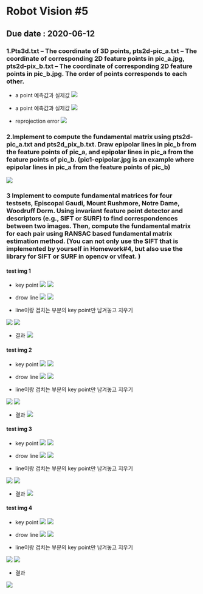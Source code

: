 # Robot Vision #5

## Due date : 2020-06-12

### 1.Pts3d.txt – The coordinate of 3D points, pts2d-pic_a.txt – The coordinate of corresponding 2D feature points in pic_a.jpg, pts2d-pix_b.txt – The coordinate of corresponding 2D feature points in pic_b.jpg. The order of points corresponds to each other. 

- a point 예측값과 실제값
![](img/1.png)

- a point 예측값과 실제값
![](img/2.png)

- reprojection error
![](img/3.png)

### 2.Implement to compute the fundamental matrix using pts2d-pic_a.txt and pts2d_pix_b.txt. Draw epipolar lines in pic_b from the feature points of pic_a, and epipolar lines in pic_a from the feature points of pic_b. (pic1-epipolar.jpg is an example where epipolar lines in pic_a from the feature points of pic_b)

![](img/5.png)

### 3 Implement to compute fundamental matrices for four testsets, Episcopal Gaudi, Mount Rushmore, Notre Dame, Woodruff Dorm. Using invariant feature point detector and descriptors (e.g., SIFT or SURF) to find correspondences between two images. Then, compute the fundamental matrix for each pair using RANSAC based fundamental matrix estimation method. (You can not only use the SIFT that is implemented by yourself in Homework#4, but also use the library for SIFT or SURF in opencv or vlfeat. )

#### test img 1

- key point
![](img/6.png)
![](img/7.png)

- drow line
![](img/8.png)
![](img/9.png)

- line이랑 겹치는 부분의 key point만 남겨놓고 지우기

![](img/10.png)
![](img/11.png)

- 결과
![](img/12.png)



#### test img 2

- key point
![](img/13.png)
![](img/14.png)

- drow line
![](img/15.png)
![](img/16.png)

- line이랑 겹치는 부분의 key point만 남겨놓고 지우기

![](img/17.png)
![](img/18.png)

- 결과
![](img/21.png)

#### test img 3

- key point
![](img/22.png)
![](img/23.png)

- drow line
![](img/24.png)
![](img/25.png)

- line이랑 겹치는 부분의 key point만 남겨놓고 지우기

![](img/26.png)
![](img/27.png)

- 결과
![](img/28.png)

#### test img 4

- key point
![](img/29.png)
![](img/30.png)

- drow line
![](img/31.png)
![](img/32.png)

- line이랑 겹치는 부분의 key point만 남겨놓고 지우기

![](img/33.png)
![](img/34.png)

- 결과

![](img/36.png)